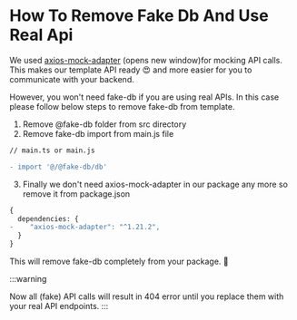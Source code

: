 # How To Remove Fake Db And Use Real Api

We used [axios-mock-adapter](https://github.com/ctimmerm/axios-mock-adapter) (opens new window)for mocking API calls. This makes our template API ready 😍 and more easier for you to communicate with your backend.

However, you won't need fake-db if you are using real APIs. In this case please follow below steps to remove fake-db from template.

1. Remove @fake-db folder from src directory
2. Remove fake-db import from main.js file

```diff
// main.ts or main.js

- import '@/@fake-db/db'
```

3. Finally we don't need axios-mock-adapter in our package any more so remove it from package.json

```diff
{
  dependencies: {
-    "axios-mock-adapter": "^1.21.2",
  }
}
```

This will remove fake-db completely from your package. 🎉

:::warning

Now all (fake) API calls will result in 404 error until you replace them with your real API endpoints.
:::
